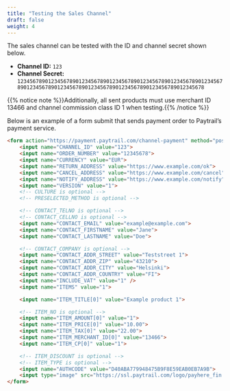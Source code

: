 ```yaml
---
title: "Testing the Sales Channel"
draft: false
weight: 4
---
```


The sales channel can be tested with the ID and channel secret shown below.

- **Channel ID:** `123`
- **Channel Secret:** `12345678901234567890123456789012345678901234567890123456789012345678901234567890123456789012345678901234567890123456789012345678`

{{% notice note %}}Additionally, all sent products must use merchant ID 13466 and channel commission class ID 1 when testing.{{% /notice %}}

Below is an example of a form submit that sends payment order to Paytrail’s payment service.

```html
<form action="https://payment.paytrail.com/channel-payment" method="post">
    <input name="CHANNEL_ID" value="123">
    <input name="ORDER_NUMBER" value="12345678">
    <input name="CURRENCY" value="EUR">
    <input name="RETURN_ADDRESS" value="https://www.example.com/ok">
    <input name="CANCEL_ADDRESS" value="https://www.example.com/cancel">
    <input name="NOTIFY_ADDRESS" value="https://www.example.com/notify">
    <input name="VERSION" value="1">
    <!-- CULTURE is optional -->
    <!-- PRESELECTED_METHOD is optional -->

    <!-- CONTACT_TELNO is optional -->
    <!-- CONTACT_CELLNO is optional -->
    <input name="CONTACT_EMAIL" value="example@example.com">
    <input name="CONTACT_FIRSTNAME" value="Jane">
    <input name="CONTACT_LASTNAME" value="Doe">

    <!-- CONTACT_COMPANY is optional -->
    <input name="CONTACT_ADDR_STREET" value="Teststreet 1">
    <input name="CONTACT_ADDR_ZIP" value="43210">
    <input name="CONTACT_ADDR_CITY" value="Helsinki">
    <input name="CONTACT_ADDR_COUNTRY" value="FI">
    <input name="INCLUDE_VAT" value="1" />
    <input name="ITEMS" value="1">

    <input name="ITEM_TITLE[0]" value="Example product 1">

    <!-- ITEM_NO is optional -->
    <input name="ITEM_AMOUNT[0]" value="1">
    <input name="ITEM_PRICE[0]" value="10.00">
    <input name="ITEM_TAX[0]" value="22.00">
    <input name="ITEM_MERCHANT_ID[0]" value="13466">
    <input name="ITEM_CP[0]" value="1">

    <!-- ITEM_DISCOUNT is optional -->
    <!-- ITEM_TYPE is optional -->
    <input name="AUTHCODE" value="D40ABA779948475B9F8E59EAB0EB7A9B">
    <input type="image" src="https://ssl.paytrail.com/logo/payhere_fin.jpg">
</form>
```
